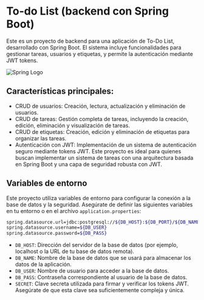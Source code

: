 
# To-do List (backend con Spring Boot)

Este es un proyecto de backend para una aplicación de To-Do List, desarrollado con Spring Boot. El sistema incluye funcionalidades para gestionar tareas, usuarios y etiquetas, y permite la autenticación mediante JWT tokens.


![Spring Logo](https://www.4x-treme.com/wp-content/uploads/2019/10/spring-boot-logo.png)



## Características principales:

* CRUD de usuarios: Creación, lectura, actualización y eliminación de usuarios.
* CRUD de tareas: Gestión completa de tareas, incluyendo la creación, edición, eliminación y visualización de tareas.
* CRUD de etiquetas: Creación, edición y eliminación de etiquetas para organizar las tareas.
* Autenticación con JWT: Implementación de un sistema de autenticación seguro mediante tokens JWT.
Este proyecto es ideal para quienes buscan implementar un sistema de tareas con una arquitectura basada en Spring Boot y una capa de seguridad robusta con JWT.


## Variables de entorno

Este proyecto utiliza variables de entorno para configurar la conexión a la base de datos y la seguridad. Asegúrate de definir las siguientes variables en tu entorno o en el archivo `application.properties`:

```bash
spring.datasource.url=jdbc:postgresql://${DB_HOST}:${DB_PORT}/${DB_NAME}
spring.datasource.username=${DB_USER}
spring.datasource.password=${DB_PASS}
```

* `DB_HOST`: Dirección del servidor de la base de datos (por ejemplo, localhost o la URL de tu base de datos remota).
* `DB_NAME`: Nombre de la base de datos que se usará para almacenar los datos de la aplicación.
* `DB_USER`: Nombre de usuario para acceder a la base de datos.
* `DB_PASS`: Contraseña correspondiente al usuario de la base de datos.
* `SECRET`: Clave secreta utilizada para firmar y verificar los tokens JWT. Asegúrate de que esta clave sea suficientemente compleja y única.

